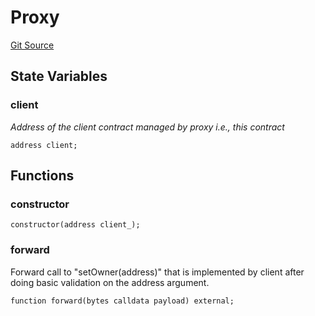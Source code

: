 # Proxy
[Git Source](https://github.com/MrsP3lt/sollang/blob/4a57018ea9cca3f05c0817da19cb10faa9c40f10/src/Proxy.sol)


## State Variables
### client
*Address of the client contract managed by proxy i.e., this contract*


```solidity
address client;
```


## Functions
### constructor


```solidity
constructor(address client_);
```

### forward

Forward call to "setOwner(address)" that is implemented by client
after doing basic validation on the address argument.


```solidity
function forward(bytes calldata payload) external;
```

